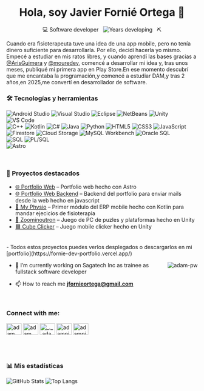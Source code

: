 <h1 align="center">Hola, soy Javier Fornié Ortega 👋</h1>

<p align="center">
  💻 Software developer &nbsp;
  <img src="https://img.shields.io/badge/Años_picando-4-blue" alt="Years developing"/>
  &nbsp;
  ⛏️
</p>

Cuando era fisioterapeuta tuve una idea de una app mobile, pero no tenía dinero suficiente para desarrollarla. Por ello, decidí hacerla yo mismo. Empecé a estudiar en mis ratos libres, y cuando aprendí las bases gracias a [@ArisGuimera](https://github.com/ArisGuimera) y [@mouredev](https://github.com/mouredev), comencé a desarrollar mi idea y, tras unos meses, publiqué mi primera app en Play Store.En ese momento descubrí que me encantaba la programación,y comencé a estudiar DAM,y tras 2 años,en 2025,me convertí en desarrollador de software.

### 🛠️ Tecnologías y herramientas
![Android Studio](https://img.shields.io/badge/Android_Studio-3DDC84?logo=android&logoColor=white)
![Visual Studio](https://img.shields.io/badge/Visual_Studio-5C2D91?logo=visual-studio&logoColor=white)
![Eclipse](https://img.shields.io/badge/Eclipse-2C2255?logo=eclipse&logoColor=white)
![NetBeans](https://img.shields.io/badge/NetBeans-0095D5?logo=apache-netbeans&logoColor=white)
![Unity](https://img.shields.io/badge/Unity-000000?logo=unity&logoColor=white)
![VS Code](https://img.shields.io/badge/VS_Code-007ACC?logo=visualstudiocode&logoColor=white)
<br>
![C++](https://img.shields.io/badge/C++-00599C?logo=c%2B%2B&logoColor=white)
![Kotlin](https://img.shields.io/badge/Kotlin-7F52FF?logo=kotlin&logoColor=white)
![C#](https://img.shields.io/badge/C%23-239120?logo=c-sharp&logoColor=white)
![Java](https://img.shields.io/badge/Java-007396?logo=openjdk&logoColor=white)
![Python](https://img.shields.io/badge/Python-3776AB?logo=python&logoColor=white)
![HTML5](https://img.shields.io/badge/HTML5-E34F26?logo=html5&logoColor=white)
![CSS3](https://img.shields.io/badge/CSS3-1572B6?logo=css3&logoColor=white)
![JavaScript](https://img.shields.io/badge/JavaScript-F7DF1E?logo=javascript&logoColor=black)
<br>
![Firestore](https://img.shields.io/badge/Firestore-FFCA28?logo=firestore&logoColor=white)
![Cloud Storage](https://img.shields.io/badge/Cloud_Storage-4285F4?logo=google-cloud&logoColor=white)
![MySQL Workbench](https://img.shields.io/badge/MySQL-4479A1?logo=mysql&logoColor=white)
![Oracle SQL](https://img.shields.io/badge/Oracle_SQL-F80000?logo=oracle&logoColor=white)
<br>
![SQL](https://img.shields.io/badge/SQL-4479A1?logo=mysql&logoColor=white)
![PL/SQL](https://img.shields.io/badge/PL%2FSQL-F80000?logo=oracle&logoColor=white)
<br>
![Astro](https://img.shields.io/badge/Astro-0EA5E9?logo=astro&logoColor=white)


<br>

### 🚀 Proyectos destacados
- [🌐 Portfolio Web](https://github.com/fornieDev/PortfolioWeb) – Portfolio web hecho con Astro
- [🌐 Portfolio Web Backend](https://github.com/fornieDev/Portfolio-Backend-Node) – Backend del portfolio para enviar mails desde la web hecho en javascript
- [🤕 My Physio](https://github.com/fornieDev/MyPhysio) – Primer módulo del ERP mobile hecho con Kotlin para mandar ejecicios de fisioterapia
- [🧪 Zoominoutron](https://github.com/fornieDev/Zoominotron) – Juego de PC de puzles y plataformas hecho en Unity
- [🟦 Cube Clicker](https://github.com/fornieDev/CubeClickerRepository) – Juego mobile clicker hecho en Unity
<br>
- Todos estos proyectos puedes verlos desplegados o descargarlos en mi [portfolio](https://fornie-dev-portfolio.vercel.app/) 


<br>

<p><img align="right" src="https://github.com/Adam-pw/Adam-pw/blob/main/animation_500_kxa883sd.gif" alt="adam-pw" /></p>


- 🌱 I’m currently working on Sagatech Inc as trainee as fullstack software developer

- 📫 How to reach me **jfornieortega@gmail.com**

<br>

<h3 align="left">Connect with me:</h3>
<p align="left">
  <a href="https://www.linkedin.com/in/adam-pithewan/" target="blank"><img align="center"
      src="https://raw.githubusercontent.com/rahuldkjain/github-profile-readme-generator/master/src/images/icons/Social/linked-in-alt.svg"
      alt="adam pithewan" height="30" width="40" /></a>
  <a href="https://fb.com/adam pithen wala" target="blank"><img align="center"
      src="https://raw.githubusercontent.com/rahuldkjain/github-profile-readme-generator/master/src/images/icons/Social/facebook.svg"
      alt="adam pithen wala" height="30" width="40" /></a>
  <a href="https://instagram.com/_._.adam._" target="blank"><img align="center"
      src="https://raw.githubusercontent.com/rahuldkjain/github-profile-readme-generator/master/src/images/icons/Social/instagram.svg"
      alt="_._.adam._" height="30" width="40" /></a>
  <a href="https://www.hackerrank.com/adampithewan" target="blank"><img align="center"
      src="https://raw.githubusercontent.com/rahuldkjain/github-profile-readme-generator/master/src/images/icons/Social/hackerrank.svg"
      alt="adampithewan" height="30" width="40" /></a>
 <a href="https://twitter.com/adam_pithenwala" target="blank"><img align="center"
      src="https://raw.githubusercontent.com/rahuldkjain/github-profile-readme-generator/master/src/images/icons/Social/twitter.svg"
      alt="adampithewan" height="30" width="40" /></a>
</p>

<br>



<br>

### 📊 Mis estadísticas
![GitHub Stats](https://github-readme-stats.vercel.app/api?username=ana-martinez&show_icons=true&theme=tokyonight)
![Top Langs](https://github-readme-stats.vercel.app/api/top-langs/?username=ana-martinez&layout=compact&theme=tokyonight)

